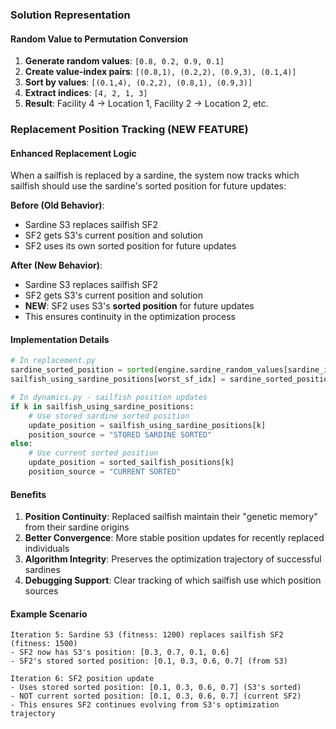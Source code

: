 ### Solution Representation

#### Random Value to Permutation Conversion
1. **Generate random values**: `[0.8, 0.2, 0.9, 0.1]`
2. **Create value-index pairs**: `[(0.8,1), (0.2,2), (0.9,3), (0.1,4)]`
3. **Sort by values**: `[(0.1,4), (0.2,2), (0.8,1), (0.9,3)]`
4. **Extract indices**: `[4, 2, 1, 3]`
5. **Result**: Facility 4 → Location 1, Facility 2 → Location 2, etc.

### Replacement Position Tracking (NEW FEATURE)

#### Enhanced Replacement Logic
When a sailfish is replaced by a sardine, the system now tracks which sailfish should use the sardine's sorted position for future updates:

**Before (Old Behavior)**:
- Sardine S3 replaces sailfish SF2
- SF2 gets S3's current position and solution
- SF2 uses its own sorted position for future updates

**After (New Behavior)**:
- Sardine S3 replaces sailfish SF2
- SF2 gets S3's current position and solution
- **NEW**: SF2 uses S3's **sorted position** for future updates
- This ensures continuity in the optimization process

#### Implementation Details
```python
# In replacement.py
sardine_sorted_position = sorted(engine.sardine_random_values[sardine_idx])
sailfish_using_sardine_positions[worst_sf_idx] = sardine_sorted_position

# In dynamics.py - sailfish position updates
if k in sailfish_using_sardine_positions:
    # Use stored sardine sorted position
    update_position = sailfish_using_sardine_positions[k]
    position_source = "STORED SARDINE SORTED"
else:
    # Use current sorted position
    update_position = sorted_sailfish_positions[k]
    position_source = "CURRENT SORTED"
```

#### Benefits
1. **Position Continuity**: Replaced sailfish maintain their "genetic memory" from their sardine origins
2. **Better Convergence**: More stable position updates for recently replaced individuals
3. **Algorithm Integrity**: Preserves the optimization trajectory of successful sardines
4. **Debugging Support**: Clear tracking of which sailfish use which position sources

#### Example Scenario
```
Iteration 5: Sardine S3 (fitness: 1200) replaces sailfish SF2 (fitness: 1500)
- SF2 now has S3's position: [0.3, 0.7, 0.1, 0.6]
- SF2's stored sorted position: [0.1, 0.3, 0.6, 0.7] (from S3)

Iteration 6: SF2 position update
- Uses stored sorted position: [0.1, 0.3, 0.6, 0.7] (S3's sorted)
- NOT current sorted position: [0.1, 0.3, 0.6, 0.7] (current SF2)
- This ensures SF2 continues evolving from S3's optimization trajectory
```
